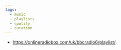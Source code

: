 ```yaml
---
tags:
  - music
  - playlists
  - spotify
  - curation
---
```





- https://onlineradiobox.com/uk/bbcradio6/playlist/


